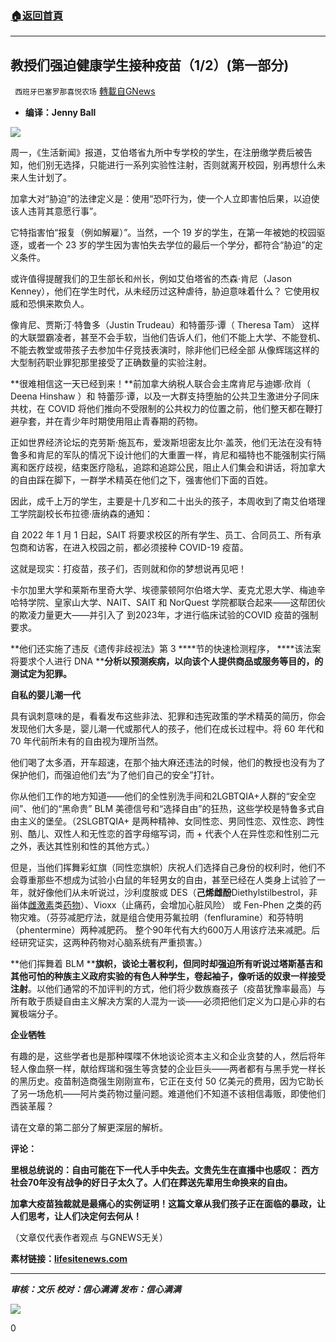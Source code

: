 ###  [:house:返回首頁](https://github.com/ourhimalayas/txt)
---


## 教授们强迫健康学生接种疫苗（1/2）(第一部分)
` 西班牙巴塞罗那喜悦农场` [轉載自GNews](https://gnews.org/zh-hans/1542351/)

- **编译：Jenny Ball**


![](https://assets.gnews.org/wp-content/uploads/2021/09/tempsnip88.png)

周一，《生活新闻》报道，艾伯塔省九所中专学校的学生，在注册缴学费后被告知，他们别无选择，只能进行一系列实验性注射，否则就离开校园，别再想什么未来人生计划了。

加拿大对“胁迫”的法律定义是：使用“恐吓行为，使一个人立即害怕后果，以迫使该人违背其意愿行事”。

它特指害怕“报复（例如解雇）”。当然，一个 19 岁的学生，在第一年被她的校园驱逐，或者一个 23 岁的学生因为害怕失去学位的最后一个学分，都符合“胁迫”的定义条件。

或许值得提醒我们的卫生部长和州长，例如艾伯塔省的杰森·肯尼（Jason Kenney），他们在学生时代，从未经历过这种虐待，胁迫意味着什么？ 它使用权威和恐惧来欺负人。

像肯尼、贾斯汀·特鲁多（Justin Trudeau）和特蕾莎·谭（ Theresa Tam） 这样的大联盟霸凌者，甚至不会手软，当他们告诉人们，他们不能上大学、不能登机、不能去教堂或带孩子去参加牛仔竞技表演时，除非他们已经全部 从像辉瑞这样的大型制药职业罪犯那里接受了正确数量的实验注射。

**很难相信这一天已经到来！**前加拿大纳税人联合会主席肯尼与迪娜·欣肖（ Deena Hinshaw ）和 特蕾莎·谭，以及一大群支持堕胎的公共卫生激进分子同床共枕，在 COVID 将他们推向不受限制的公共权力的位置之前，他们整天都在鞭打避孕套，并在青少年时期使用阻止青春期的药物。

正如世界经济论坛的克劳斯·施瓦布，爱泼斯坦密友比尔·盖茨，他们无法在没有特鲁多和肯尼的军队的情况下设计他们的大重置一样，肯尼和福特也不能强制实行隔离和医疗歧视，结束医疗隐私，追踪和追踪公民，阻止人们集会和讲话，将加拿大的自由踩在脚下，一群学术精英在他们之下，强害他们下面的百姓。

因此，成千上万的学生，主要是十几岁和二十出头的孩子，本周收到了南艾伯塔理工学院副校长布拉德·唐纳森的通知：

自 2022 年 1 月 1 日起，SAIT 将要求校区的所有学生、员工、合同员工、所有承包商和访客，在进入校园之前，都必须接种 COVID-19 疫苗。

这就是现实：打疫苗，孩子们，否则就和你的梦想说再见吧！

卡尔加里大学和莱斯布里奇大学、埃德蒙顿阿尔伯塔大学、麦克尤恩大学、梅迪辛哈特学院、皇家山大学、NAIT、SAIT 和 NorQuest 学院都联合起来——这帮团伙的欺凌力量更大——并引入了 到2023年，才进行临床试验的COVID 疫苗的强制要求。

**他们还实施了违反《遗传非歧视法》第 3 ****节的快速检测程序， ****该法案将要求个人进行 DNA ****分析以预测疾病，以向该个人提供商品或服务等目的，的测试定为犯罪。**

**自私的婴儿潮一代**

具有讽刺意味的是，看看发布这些非法、犯罪和违宪政策的学术精英的简历，你会发现他们大多是，婴儿潮一代或那代人的孩子，他们在成长过程中。将 60 年代和 70 年代前所未有的自由视为理所当然。

他们喝了太多酒，开车超速，在那个抽大麻还违法的时候，他们的教授也没有为了保护他们，而强迫他们去“为了他们自己的安全”打针。

你从他们工作的地方知道——他们的全性别洗手间和2LGBTQIA+人群的“安全空间”、他们的“黑命贵” BLM 美德信号和“选择自由”的狂热，这些学校是特鲁多式自由主义的堡垒。（2SLGBTQIA+ 是两种精神、女同性恋、男同性恋、双性恋、跨性别、酷儿、双性人和无性恋的首字母缩写词，而 + 代表个人在异性恋和性别二元之外，表达其性别和性的其他方式。）

但是，当他们挥舞彩虹旗（同性恋旗帜）庆祝人们选择自己身份的权利时，他们不会尊重那些不想成为试验小白鼠的年轻男女的自由，甚至已经在人类身上试验了一年，就好像他们从未听说过，沙利度胺或 DES（**己烯雌酚**Diethylstilbestrol，非甾体[雌激素](https://zh.wikipedia.org/wiki/%E9%9B%8C%E6%BF%80%E7%B4%A0)类[药物](https://zh.wikipedia.org/wiki/%E8%8D%AF%E7%89%A9)）、Vioxx（止痛药，会增加心脏风险） 或 Fen-Phen 之类的药物灾难。（芬芬减肥疗法，就是组合使用芬氟拉明（fenfluramine）和芬特明（phentermine）两种减肥药。 整个90年代有大约600万人用该疗法来减肥。后经研究证实，这两种药物对心脑系统有严重损害。）

**他们挥舞着 BLM ****旗帜，谈论土著权利，但同时却强迫所有听说过塔斯基吉和其他可怕的种族主义政府实验的有色人种学生，卷起袖子，像听话的奴隶一样接受注射**。以他们通常的不加评判的方式，他们将少数族裔孩子（疫苗犹豫率最高）与所有敢于质疑自由主义解决方案的人混为一谈——必须把他们定义为口是心非的右翼极端分子。

**企业牺牲**

有趣的是，这些学者也是那种喋喋不休地谈论资本主义和企业贪婪的人，然后将年轻人像血祭一样，献给辉瑞和强生等贪婪的企业巨头——两者都有与黑手党一样长的黑历史。疫苗制造商强生刚刚宣布，它正在支付 50 亿美元的费用，因为它助长了另一场危机——阿片类药物过量问题。难道他们不知道不该相信毒贩，即使他们西装革履？

请在文章的第二部分了解更深层的解析。

**评论：**

**里根总统说的：自由可能在下一代人手中失去。文贵先生在直播中也感叹： 西方社会70年没有战争的好日子太久了。人们在葬送先辈用生命换来的自由。**

**加拿大疫苗独裁就是最痛心的实例证明！这篇文章从我们孩子正在面临的暴政，让人们思考，让人们决定何去何从！**

（文章仅代表作者观点 与GNEWS无关）

**素材链接：[lifesitenews.com](https://www.lifesitenews.com/blogs/questions-for-academics-coercing-students-into-taking-covid-shots/)**

* * *

***审核：文乐
校对：信心满满
发布：信心满满***

![](https://assets.gnews.org/wp-content/uploads/2021/09/GNEWS_CH..jpeg)

0
